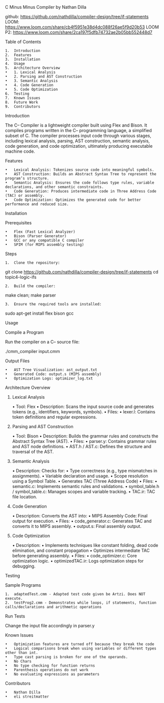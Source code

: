 C Minus Minus Compiler by Nathan Dilla

github: https://github.com/nathdilla/compiler-design/tree/if-statements
LOOM: https://www.loom.com/share/cb4f5951e38d4dc088f26ae5f9d20b53
LOOM P2: https://www.loom.com/share/2ca197f5dfb74732ae2b05bb552448d7

Table of Contents

	1.	Introduction
	2.	Features
	3.	Installation
	4.	Usage
	5.	Architecture Overview
	•	1. Lexical Analysis
	•	2. Parsing and AST Construction
	•	3. Semantic Analysis
	•	4. Code Generation
	•	5. Code Optimization
	6.	Testing
	7.	Known Issues
	8.	Future Work
	9.	Contributors

Introduction

The C– Compiler is a lightweight compiler built using Flex and Bison. It compiles programs written in the C– programming language, a simplified subset of C. The compiler processes input code through various stages, including lexical analysis, parsing, AST construction, semantic analysis, code generation, and code optimization, ultimately producing executable machine code.

Features

	•	Lexical Analysis: Tokenizes source code into meaningful symbols.
	•	AST Construction: Builds an Abstract Syntax Tree to represent the program’s structure.
	•	Semantic Analysis: Ensures the code follows type rules, variable declarations, and other semantic constraints.
	•	Code Generation: Produces intermediate code in Three Address Code (TAC) or assembly.
	•	Code Optimization: Optimizes the generated code for better performance and reduced size.

Installation

Prerequisites

	•	Flex (Fast Lexical Analyzer)
	•	Bison (Parser Generator)
	•	GCC or any compatible C compiler
	•	SPIM (for MIPS assembly testing)

Steps

	1.	Clone the repository:

git clone https://github.com/nathdilla/compiler-design/tree/if-statements
cd topic4-logic-ifs


	2.	Build the compiler:

make clean; make parser


	3.	Ensure the required tools are installed:

sudo apt-get install flex bison gcc

Usage

Compile a Program

Run the compiler on a C– source file:

./cmm_compiler input.cmm

Output Files

	•	AST Tree Visualization: ast_output.txt
	•	Generated Code: output.s (MIPS assembly)
	•	Optimization Logs: optimizer_log.txt

Architecture Overview

1. Lexical Analysis

	•	Tool: Flex
	•	Description: Scans the input source code and generates tokens (e.g., identifiers, keywords, symbols).
	•	Files:
	•	lexer.l: Contains token definitions and regular expressions.

2. Parsing and AST Construction

	•	Tool: Bison
	•	Description: Builds the grammar rules and constructs the Abstract Syntax Tree (AST).
	•	Files:
	•	parser.y: Contains grammar rules and AST node definitions.
	•	AST.h / AST.c: Defines the structure and traversal of the AST.

3. Semantic Analysis

	•	Description: Checks for:
	•	Type correctness (e.g., type mismatches in assignments).
	•	Variable declaration and usage.
	•	Scope resolution using a Symbol Table.
    •	Generates TAC (Three Address Code)
	•	Files:
	•	semantic.c: Implements semantic rules and validations.
	•	symbol_table.h / symbol_table.c: Manages scopes and variable tracking.
    •	TAC.ir: TAC file location.

4. Code Generation

	•	Description: Converts the AST into:
	•	MIPS Assembly Code: Final output for execution.
	•	Files:
	•	code_generator.c: Generates TAC and converts it to MIPS assembly.
	•	output.s: Final assembly output.

5. Code Optimization

	•	Description:
	•	Implements techniques like constant folding, dead code elimination, and constant propagation
	•	Optimizes intermediate TAC before generating assembly.
	•	Files:
	•	code_optimizer.c: Core optimization logic.
	•	optimizedTAC.ir: Logs optimization steps for debugging.

Testing

Sample Programs

	1.	adaptedTest.cmm - Adapted test code given be Artzi. Does NOT execute.
	2.	testProg2.cmm - Demonstrates while loops, if statements, function calls/declarations and arithmetic operations

Run Tests

Change the input file accordingly in parser.y

Known Issues

	•	Optimization features are turned off because they break the code
    •	Logical comparisons break when using variables or different types other than int.
    •	Type cast parsing is broken for one of the operands.
    •	No Chars
    •	No type checking for function returns
    •	Parenthesis operations do not work
    •	No evaluating expressions as parameters
    

Contributors

	•	Nathan Dilla 
    •	eli streitmatter
